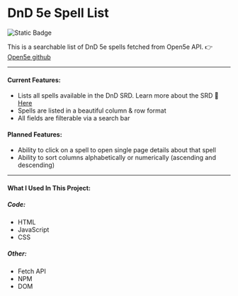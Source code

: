 # DnD 5e Spell List

![Static Badge](https://img.shields.io/badge/status%3A-stable_beta-green)

This is a searchable list of DnD 5e spells fetched from Open5e API. :point_right: [Open5e github](https://github.com/open5e/open5e)

---

#### Current Features: 

- Lists all spells available in the DnD SRD. Learn more about the SRD 📑 [Here](https://dnd.wizards.com/resources/systems-reference-document)
- Spells are listed in a beautiful column & row format
- All fields are filterable via a search bar

#### Planned Features:

- Ability to click on a spell to open single page details about that spell
- Ability to sort columns alphabetically or numerically (ascending and descending)

---

#### What I Used In This Project:

##### Code:
- HTML
- JavaScript
- CSS

##### Other:
- Fetch API
- NPM
- DOM
